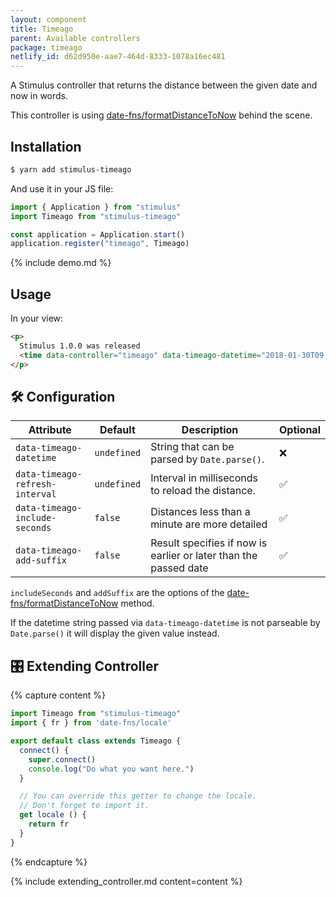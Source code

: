 ```yaml
---
layout: component
title: Timeago
parent: Available controllers
package: timeago
netlify_id: d62d950e-aae7-464d-8333-1078a16ec481
---
```


A Stimulus controller that returns the distance between the given date and now in words.

This controller is using [date-fns/formatDistanceToNow](https://date-fns.org/v2.2.1/docs/formatDistanceToNow) behind the scene.

## Installation

```bash
$ yarn add stimulus-timeago
```

And use it in your JS file:
```js
import { Application } from "stimulus"
import Timeago from "stimulus-timeago"

const application = Application.start()
application.register("timeago", Timeago)
```

{% include demo.md %}

## Usage

In your view:
```html
<p>
  Stimulus 1.0.0 was released
  <time data-controller="timeago" data-timeago-datetime="2018-01-30T09:00"></time>.
</p>
```

## 🛠 Configuration

| Attribute | Default | Description | Optional |
| --------- | ------- | ----------- | -------- |
| `data-timeago-datetime` | `undefined` | String that can be parsed by `Date.parse()`. | ❌ |
| `data-timeago-refresh-interval` | `undefined` | Interval in milliseconds to reload the distance. | ✅ |
| `data-timeago-include-seconds` | `false` | Distances less than a minute are more detailed | ✅ |
| `data-timeago-add-suffix` | `false` | Result specifies if now is earlier or later than the passed date | ✅ |

`includeSeconds` and `addSuffix` are the options of the [date-fns/formatDistanceToNow](https://date-fns.org/v2.2.1/docs/formatDistanceToNow) method.

If the datetime string passed via `data-timeago-datetime` is not parseable by `Date.parse()` it will display the given value instead.

## 🎛 Extending Controller

{% capture content %}
```js
import Timeago from "stimulus-timeago"
import { fr } from 'date-fns/locale'

export default class extends Timeago {
  connect() {
    super.connect()
    console.log("Do what you want here.")
  }

  // You can override this getter to change the locale.
  // Don't forget to import it.
  get locale () {
    return fr
  }
}
```
{% endcapture %}

{% include extending_controller.md content=content %}
